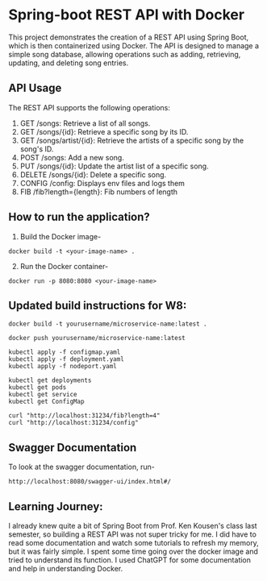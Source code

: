 # Spring-boot REST API with Docker
This project demonstrates the creation of a REST API using Spring Boot, which is then containerized using Docker. The API is designed to manage a simple song database, allowing operations such as adding, retrieving, updating, and deleting song entries.

## API Usage

The REST API supports the following operations:

1. GET /songs: Retrieve a list of all songs.
2. GET /songs/{id}: Retrieve a specific song by its ID.
3. GET /songs/artist/{id}: Retrieve the artists of a specific song by the song's ID.
4. POST /songs: Add a new song.
5. PUT /songs/{id}: Update the artist list of a specific song.
6. DELETE /songs/{id}: Delete a specific song.
7. CONFIG /config: Displays env files and logs them
8. FIB /fib?length={length}: Fib numbers of length

## How to run the application?
1. Build the Docker image-
```
docker build -t <your-image-name> .
````
2. Run the Docker container-
```
docker run -p 8080:8080 <your-image-name>
```

## Updated build instructions for W8:
```
docker build -t yourusername/microservice-name:latest .
```

```
docker push yourusername/microservice-name:latest
```

```
kubectl apply -f configmap.yaml
kubectl apply -f deployment.yaml
kubectl apply -f nodeport.yaml
```

```
kubectl get deployments
kubectl get pods
kubectl get service
kubectl get ConfigMap 
```

```
curl "http://localhost:31234/fib?length=4"
curl "http://localhost:31234/config"
```

## Swagger Documentation

To look at the swagger documentation, run-
```
http://localhost:8080/swagger-ui/index.html#/
```

## Learning Journey:
I already knew quite a bit of Spring Boot from Prof. Ken Kousen's class last semester, so building a REST API was not super tricky for me. I did have to read some documentation and watch some tutorials to refresh my memory, but it was fairly simple. I spent some time going over the docker image and tried to understand its function. I used ChatGPT for some documentation and help in understanding Docker.


